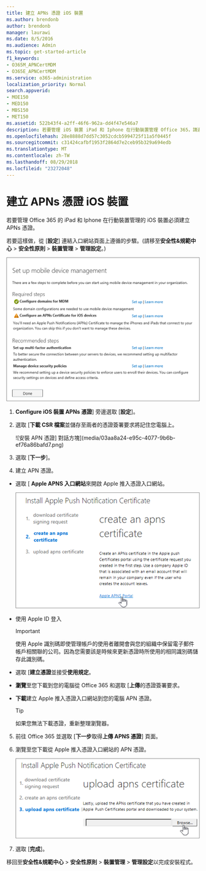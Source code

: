 ```yaml
---
title: 建立 APNs 憑證 iOS 裝置
ms.author: brendonb
author: brendonb
manager: laurawi
ms.date: 8/5/2016
ms.audience: Admin
ms.topic: get-started-article
f1_keywords:
- O365M_APNCertMDM
- O365E_APNCertMDM
ms.service: o365-administration
localization_priority: Normal
search.appverid:
- MOE150
- MED150
- MBS150
- MET150
ms.assetid: 522b43f4-a2ff-46f6-962a-dd4f47e546a7
description: 若要管理 iOS 裝置 iPad 和 Iphone 在行動裝置管理 Office 365，請遵循下列步驟，先建立一個 APNs 憑證。
ms.openlocfilehash: 28e8888d7dd57c3052cdcb5994725f11a5f0445f
ms.sourcegitcommit: c31424cafbf1953f2864d7e2ceb95b329a694edb
ms.translationtype: MT
ms.contentlocale: zh-TW
ms.lasthandoff: 08/29/2018
ms.locfileid: "23272048"
---
```

# <a name="create-an-apns-certificate-for-ios-devices"></a>建立 APNs 憑證 iOS 裝置

 若要管理 Office 365 的 iPad 和 Iphone 在行動裝置管理的 iOS 裝置必須建立 APNs 憑證。 
  
若要這樣做，從 [**設定**] 連結入口網站頁面上遵循的步驟。(請移至**安全性&amp;規範中心** \> **安全性原則** \> **裝置管理** \> **管理設定**。)
  
![設定行動裝置管理必要和建議的步驟](media/d71e3c76-b6b9-4549-ade6-cbfab846d908.png)
  
1. **Configure iOS 裝置 APNs 憑證**] 旁邊選取 [**設定**]。
    
2. 選取 [**下載 CSR 檔案**並儲存至兩者的憑證簽署要求將記住您電腦上。 
    
    ![安裝 APN 憑證] 對話方塊](media/03aa8a24-e95c-4077-9b6b-ef76a86bafd7.png)
  
3. 選取 [**下一步**]。
    
4. 建立 APN 憑證。
    
  - 選取 [ **Apple APNS 入口網站**來開啟 Apple 推入憑證入口網站。 
    
    ![使用選取的 Apple APNS 入口網站安裝 APN 通知 cert 對話方塊](media/ce19f53c-f44a-470b-baf3-9278dfda2ba5.png)
  
  - 使用 Apple ID 登入
    
    > [!IMPORTANT]
    > 使用 Apple 識別碼即使管理帳戶的使用者離開會與您的組織中保留電子郵件帳戶相關聯的公司。因為您需要該是時候來更新憑證時所使用的相同識別碼儲存此識別碼。 
  
  - 選取 [**建立憑證**並接受**使用規定**。
    
  - **瀏覽**至您下載到您的電腦從 Office 365 和選取 [**上傳**的憑證簽署要求。
    
  - **下載**建立 Apple 推入憑證入口網站到您的電腦 APN 憑證。 
    
    > [!TIP]
    > 如果您無法下載憑證，重新整理瀏覽器。 
  
5. 前往 Office 365 並選取 [**下一步**取得**上傳 APNS 憑證**] 頁面。 
    
6. 瀏覽至您下載從 Apple 推入憑證入口網站的 APN 憑證。
    
    ![按一下 [瀏覽] 按鈕選取 APNS cert 從 Apple 下載](media/afe2849d-af23-4c55-9009-d8f25edaf6c0.png)
  
7. 選取 [**完成**]。
    
移回至**安全性&amp;規範中心** \> **安全性原則** \> **裝置管理** \> **管理設定**以完成安裝程式。 
  

